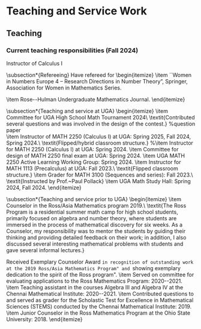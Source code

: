 # Teaching and Service Work 

## Teaching 
### Current teaching responsibilities (Fall 2024) 
Instructor of Calculus I <br> 


\subsection*{Refereeing}
Have refereed for
\begin{itemize}
\item ``Women in Numbers Europe 4 – Research Directions in Number Theory”, Springer, Association for Women in Mathematics Series.

\item Rose--Hulman Undergraduate Mathematics Journal.
\end{itemize}

\subsection*{Teaching and service at UGA}
\begin{itemize}
\item Committee for UGA High School Math Tournament 2024\\ \textit{Contributed several questions and was involved in the design of the contest.} %question paper  
\item Instructor of MATH 2250 (Calculus I) at UGA: Spring 2025, Fall 2024, Spring 2024.\\ 
\textit{Flipped/hybrid classroom structure.}
%\item Instructor for MATH 2250 (Calculus I) at UGA: Spring 2024. 
\item Committee for design of MATH 2250 final exam at UGA: Spring 2024.
\item UGA MATH 2250 Active Learning Working Group: Spring 2024.
\item Instructor for MATH 1113 (Precalculus) at UGA: Fall 2023.\\
\textit{Flipped classroom structure.}
\item Grader for MATH 3100 (Sequences and series): Fall 2023.\\
\textit{Instructed by Prof.~Paul Pollack}
\item UGA Math Study Hall: Spring 2024, Fall 2024.
\end{itemize}

\subsection*{Teaching and service prior to UGA}
\begin{itemize}
\item Counselor in the Ross/Asia Mathematics program 2019.\\
\textit{The Ross Program is a residential summer math camp for  high school students, primarily focused on algebra and number theory, where students are immersed in the process of mathematical discovery for six weeks. As a Counselor, my responsibility was to mentor the students by guiding their thinking and providing detailed feedback on their work; in addition, I also discussed several interesting mathematical problems with students  and gave several informal lectures.}

Received Exemplary Counselor Award ``in recognition of outstanding work at the 2019 Ross/Asia Mathematics Program" and ``showing exemplary dedication to the spirit of the Ross program". 
\item Served on committee for evaluating applications to the Ross Mathematics Program:  2020--2021.
\item Teaching assistant in the courses Algebra III and Algebra IV at the Chennai Mathematical Institute: 2020--2021. 
\item Contributed questions to and served as grader for the Scholastic Test for Excellence in Mathematical Sciences (STEMS) conducted by the Chennai Mathematical Institute: 2019.
\item Junior Counselor in the Ross Mathematics Program at the Ohio State University: 2018.
\end{itemize}

